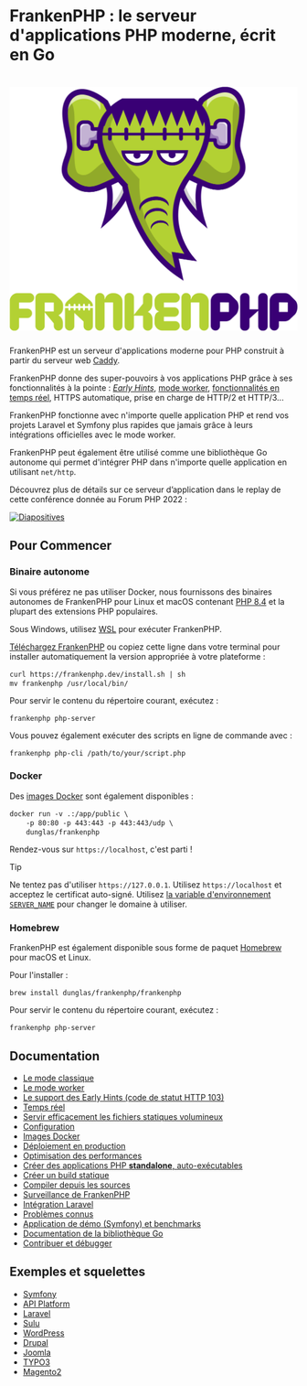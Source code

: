 # FrankenPHP : le serveur d'applications PHP moderne, écrit en Go

<h1 align="center"><a href="https://frankenphp.dev"><img src="../../frankenphp.png" alt="FrankenPHP" width="600"></a></h1>

FrankenPHP est un serveur d'applications moderne pour PHP construit à partir du serveur web [Caddy](https://caddyserver.com/).

FrankenPHP donne des super-pouvoirs à vos applications PHP grâce à ses fonctionnalités à la pointe : [_Early Hints_](early-hints.md), [mode worker](worker.md), [fonctionnalités en temps réel](mercure.md), HTTPS automatique, prise en charge de HTTP/2 et HTTP/3...

FrankenPHP fonctionne avec n'importe quelle application PHP et rend vos projets Laravel et Symfony plus rapides que jamais grâce à leurs intégrations officielles avec le mode worker.

FrankenPHP peut également être utilisé comme une bibliothèque Go autonome qui permet d'intégrer PHP dans n'importe quelle application en utilisant `net/http`.

Découvrez plus de détails sur ce serveur d’application dans le replay de cette conférence donnée au Forum PHP 2022 :

<a href="https://dunglas.dev/2022/10/frankenphp-the-modern-php-app-server-written-in-go/"><img src="https://dunglas.dev/wp-content/uploads/2022/10/frankenphp.png" alt="Diapositives" width="600"></a>

## Pour Commencer

### Binaire autonome

Si vous préférez ne pas utiliser Docker, nous fournissons des binaires autonomes de FrankenPHP pour Linux et macOS
contenant [PHP 8.4](https://www.php.net/releases/8.4/fr.php) et la plupart des extensions PHP populaires.

Sous Windows, utilisez [WSL](https://learn.microsoft.com/windows/wsl/) pour exécuter FrankenPHP.

[Téléchargez FrankenPHP](https://github.com/dunglas/frankenphp/releases) ou copiez cette ligne dans votre terminal pour installer automatiquement la version appropriée à votre plateforme :

```console
curl https://frankenphp.dev/install.sh | sh
mv frankenphp /usr/local/bin/
```

Pour servir le contenu du répertoire courant, exécutez :

```console
frankenphp php-server
```

Vous pouvez également exécuter des scripts en ligne de commande avec :

```console
frankenphp php-cli /path/to/your/script.php
```

### Docker

Des [images Docker](https://frankenphp.dev/docs/fr/docker/) sont également disponibles :

```console
docker run -v .:/app/public \
    -p 80:80 -p 443:443 -p 443:443/udp \
    dunglas/frankenphp
```

Rendez-vous sur `https://localhost`, c'est parti !

> [!TIP]
>
> Ne tentez pas d'utiliser `https://127.0.0.1`. Utilisez `https://localhost` et acceptez le certificat auto-signé.
> Utilisez [la variable d'environnement `SERVER_NAME`](config.md#variables-denvironnement) pour changer le domaine à utiliser.

### Homebrew

FrankenPHP est également disponible sous forme de paquet [Homebrew](https://brew.sh) pour macOS et Linux.

Pour l'installer :

```console
brew install dunglas/frankenphp/frankenphp
```

Pour servir le contenu du répertoire courant, exécutez :

```console
frankenphp php-server
```

## Documentation

- [Le mode classique](classic.md)
- [Le mode worker](worker.md)
- [Le support des Early Hints (code de statut HTTP 103)](early-hints.md)
- [Temps réel](mercure.md)
- [Servir efficacement les fichiers statiques volumineux](x-sendfile.md)
- [Configuration](config.md)
- [Images Docker](docker.md)
- [Déploiement en production](production.md)
- [Optimisation des performances](performance.md)
- [Créer des applications PHP **standalone**, auto-exécutables](embed.md)
- [Créer un build statique](static.md)
- [Compiler depuis les sources](compile.md)
- [Surveillance de FrankenPHP](metrics.md)
- [Intégration Laravel](laravel.md)
- [Problèmes connus](known-issues.md)
- [Application de démo (Symfony) et benchmarks](https://github.com/dunglas/frankenphp-demo)
- [Documentation de la bibliothèque Go](https://pkg.go.dev/github.com/dunglas/frankenphp)
- [Contribuer et débugger](CONTRIBUTING.md)

## Exemples et squelettes

- [Symfony](https://github.com/dunglas/symfony-docker)
- [API Platform](https://api-platform.com/docs/distribution/)
- [Laravel](laravel.md)
- [Sulu](https://sulu.io/blog/running-sulu-with-frankenphp)
- [WordPress](https://github.com/StephenMiracle/frankenwp)
- [Drupal](https://github.com/dunglas/frankenphp-drupal)
- [Joomla](https://github.com/alexandreelise/frankenphp-joomla)
- [TYPO3](https://github.com/ochorocho/franken-typo3)
- [Magento2](https://github.com/ekino/frankenphp-magento2)
